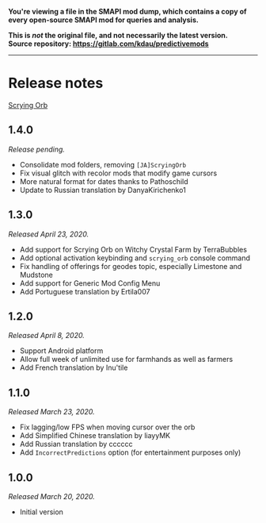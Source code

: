 **You're viewing a file in the SMAPI mod dump, which contains a copy of every open-source SMAPI mod
for queries and analysis.**

**This is _not_ the original file, and not necessarily the latest version.**  
**Source repository: https://gitlab.com/kdau/predictivemods**

----

# Release notes

[Scrying Orb](./)

## 1.4.0

*Release pending.*

* Consolidate mod folders, removing `[JA]ScryingOrb`
* Fix visual glitch with recolor mods that modify game cursors
* More natural format for dates thanks to Pathoschild
* Update to Russian translation by DanyaKirichenko1

## 1.3.0

*Released April 23, 2020.*

* Add support for Scrying Orb on Witchy Crystal Farm by TerraBubbles
* Add optional activation keybinding and `scrying_orb` console command
* Fix handling of offerings for geodes topic, especially Limestone and Mudstone
* Add support for Generic Mod Config Menu
* Add Portuguese translation by Ertila007

## 1.2.0

*Released April 8, 2020.*

* Support Android platform
* Allow full week of unlimited use for farmhands as well as farmers
* Add French translation by Inu'tile

## 1.1.0

*Released March 23, 2020.*

* Fix lagging/low FPS when moving cursor over the orb
* Add Simplified Chinese translation by liayyMK
* Add Russian translation by cccccc
* Add `IncorrectPredictions` option (for entertainment purposes only)

## 1.0.0

*Released March 20, 2020.*

* Initial version
